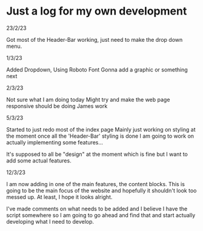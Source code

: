 # Just a log for my own development

23/2/23

Got most of the Header-Bar working, just need to make the drop down menu.

1/3/23

Added Dropdown, Using Roboto Font
Gonna add a graphic or something next 

2/3/23

Not sure what I am doing today
Might try and make the web page responsive
should be doing James work

5/3/23

Started to just redo most of the index page
Mainly just working on styling at the moment
once all the 'Header-Bar' styling is done I am
going to work on actually implementing some features...

It's supposed to all be "design" at the moment which is fine but I want to add some actual features.

12/3/23

I am now adding in one of the main features, the content blocks. This is going to be the main focus of the website and hopefully it shouldn't look too messed up. At least, I hope it looks alright.

I've made comments on what needs to be added and I believe I have the script somewhere so I am going to go ahead and find that and start actually developing what I need to develop.
